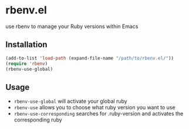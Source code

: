 rbenv.el
========

use rbenv to manage your Ruby versions within Emacs

Installation
------------

```lisp
(add-to-list 'load-path (expand-file-name "/path/to/rbenv.el/"))
(require 'rbenv)
(rbenv-use-global)
```

Usage
-----

* `rbenv-use-global` will activate your global ruby
* `rbenv-use` allows you to choose what ruby version you want to use
* `rbenv-use-corresponding` searches for .ruby-version and activates
  the corresponding ruby
